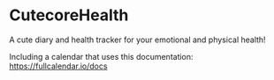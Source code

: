 # CutecoreHealth

A cute diary and health tracker for your emotional and physical health!

Including a calendar that uses this documentation: https://fullcalendar.io/docs
